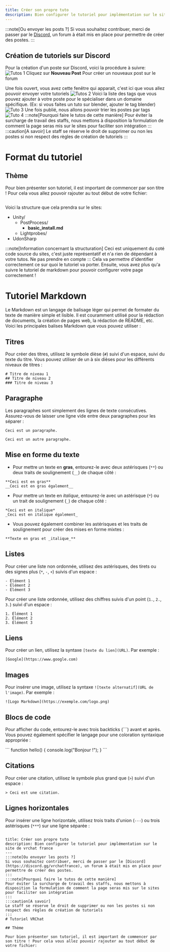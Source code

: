 ```yaml
---
title: Créer son propre tuto
description: Bien configurer le tutoriel pour implémentation sur le site de vrchat france
---
```


:::note[Ou envoyer les posts ?]
Si vous souhaitez contribuer, merci de passer par le [Discord](https://discord.gg/vrchatfrance), un forum à était mis en place pour permettre de créer des postes.
:::
## Création de tutoriels sur Discord 
Pour la création d'un poste sur Discord, voici la procédure à suivre:
![Tutos 1](/img/tuto_1.png)
Cliquez sur **Nouveau Post** Pour créer un nouveaux post sur le forum 

Une fois ouvert, vous avez cette fenêtre qui apparait, c'est ici que vous allez pouvoir envoyer votre tutoriels
![Tutos 2](/img/tuto_2.png)
Voici la liste des tags que vous pouvez ajouter à votre poste pour le spécialiser dans un domaine spécifique. (Ex: si vous faites un tuto sur blender, ajouter le tag blender)
![Tuto 3](/img/tuto_3.png)
Une fois publié, nous allons pouvoir trier les postes par tags
![Tuto 4](/img/tuto_4.png)
:::note[Pourquoi faire le tutos de cette manière]
Pour éviter la surcharge de travail des staffs, nous mettons à disposition la formulation de comment la page seras mis sur le sites pour faciliter son intégration
:::
:::caution[A savoir]
Le staff se réserve le droit de supprimer ou non les postes si non respect des règles de création de tutoriels 
:::
# Format du tutoriel

## Thème

Pour bien présenter son tutoriel, il est important de commencer par son titre ! Pour cela vous allez pouvoir rajouter au tout début de votre fichier: 

```

```


Voici la structure que cela prendra sur le sites:

   <FileTree>

   - Unity/
     - PostProcess/
       - **basic_install.md**
     - Lightprobes/
   - UdonSharp

   </FileTree>

:::note[Information concernant la structuration]
Ceci est uniquement du coté code source du sites, c'est juste représentatif et n'a rien de dépendant à votre tutos. Ne pas prendre en compte 
:::
Cela va permettre d'identifier correctement ce sur quoi le tutoriel va porter. Ensuite, vous avez plus qu'a suivre le tutoriel de markdown pour pouvoir configurer votre page correctement ! 


# Tutoriel Markdown

Le Markdown est un langage de balisage léger qui permet de formater du texte de manière simple et lisible. Il est couramment utilisé pour la rédaction de documents, la création de pages web, la rédaction de README, etc. Voici les principales balises Markdown que vous pouvez utiliser :

## Titres

Pour créer des titres, utilisez le symbole dièse (`#`) suivi d'un espace, suivi du texte du titre. Vous pouvez utiliser de un à six dièses pour les différents niveaux de titres :

```
# Titre de niveau 1
## Titre de niveau 2
### Titre de niveau 3
```

## Paragraphe

Les paragraphes sont simplement des lignes de texte consécutives. Assurez-vous de laisser une ligne vide entre deux paragraphes pour les séparer :

```
Ceci est un paragraphe.

Ceci est un autre paragraphe.
```

## Mise en forme du texte

- Pour mettre un texte en **gras**, entourez-le avec deux astérisques (`**`) ou deux traits de soulignement (`__`) de chaque côté :

```
**Ceci est en gras**
__Ceci est en gras également__
```

- Pour mettre un texte en *italique*, entourez-le avec un astérisque (`*`) ou un trait de soulignement (`_`) de chaque côté :

```
*Ceci est en italique*
_Ceci est en italique également_
```

- Vous pouvez également combiner les astérisques et les traits de soulignement pour créer des mises en forme mixtes :

```
**Texte en gras et _italique_**
```

## Listes

Pour créer une liste non ordonnée, utilisez des astérisques, des tirets ou des signes plus (`*`, `-`, `+`) suivis d'un espace :

```
- Élément 1
- Élément 2
- Élément 3
```

Pour créer une liste ordonnée, utilisez des chiffres suivis d'un point (`1.`, `2.`, `3.`) suivi d'un espace :

```
1. Élément 1
2. Élément 2
3. Élément 3
```

## Liens

Pour créer un lien, utilisez la syntaxe `[texte du lien](URL)`. Par exemple :

```
[Google](https://www.google.com)
```

## Images

Pour insérer une image, utilisez la syntaxe `![texte alternatif](URL de l'image)`. Par exemple :

```
![Logo Markdown](https://exemple.com/logo.png)
```

## Blocs de code

Pour afficher du code, entourez-le avec trois backticks (```) avant et après. Vous pouvez également spécifier le langage pour une coloration syntaxique appropriée :

\```
function hello() {
    console.log("Bonjour !");
}
\```

## Citations

Pour créer une citation, utilisez le symbole plus grand que (`>`) suivi d'un espace :

```
> Ceci est une citation.
```

## Lignes horizontales

Pour insérer une ligne horizontale, utilisez trois traits d'union (`---`) ou trois astérisques (`***`) sur une ligne séparée :

```

title: Créer son propre tuto
description: Bien configurer le tutoriel pour implémentation sur le site de vrchat france
---
:::note[Ou envoyer les posts ?]
Si vous souhaitez contribuer, merci de passer par le [Discord](https://discord.gg/vrchatfrance), un forum à était mis en place pour permettre de créer des postes.
:::
:::note[Pourquoi faire le tutos de cette manière]
Pour éviter la surcharge de travail des staffs, nous mettons à disposition la formulation de comment la page seras mis sur le sites pour faciliter son intégration
:::
:::caution[A savoir]
Le staff se réserve le droit de supprimer ou non les postes si non respect des règles de création de tutoriels 
:::
# Tutoriel VRChat

## Thème

Pour bien présenter son tutoriel, il est important de commencer par son titre ! Pour cela vous allez pouvoir rajouter au tout début de votre fichier: 
```
